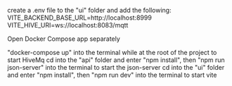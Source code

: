create a .env file to the "ui" folder and add the following:
VITE_BACKEND_BASE_URL=http://localhost:8999
VITE_HIVE_URI=ws://localhost:8083/mqtt

Open Docker Compose app separately

"docker-compose up" into the terminal while at the root of the project to start HiveMq
cd into the "api" folder and enter "npm install", then "npm run json-server" into the terminal to start the json-server
cd into the "ui" folder and enter "npm install", then "npm run dev" into the terminal to start vite
